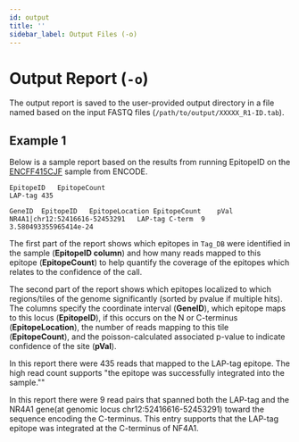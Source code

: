```yaml
---
id: output
title: ''
sidebar_label: Output Files (-o)
---
```


# Output Report (`-o`)

The output report is saved to the user-provided output directory in a file named based on the input FASTQ files (`/path/to/output/XXXXX_R1-ID.tab`).

## Example 1
Below is a sample report based on the results from running EpitopeID on the [ENCFF415CJF][ENCFF415CJF] sample from ENCODE.

```
EpitopeID	EpitopeCount
LAP-tag	435

GeneID	EpitopeID	EpitopeLocation	EpitopeCount	pVal
NR4A1|chr12:52416616-52453291	LAP-tag	C-term	9	3.580493355965414e-24
```

The first part of the report shows which epitopes in `Tag_DB` were identified in the sample (**EpitopeID column**) and how many reads mapped to this epitope (**EpitopeCount**) to help quantify the coverage of the epitopes which relates to the confidence of the call.

The second part of the report shows which epitopes localized to which regions/tiles of the genome significantly (sorted by pvalue if multiple hits). The columns specify the coordinate interval (**GeneID**), which epitope maps to this locus (**EpitopeID**), if this occurs on the N or C-terminus (**EpitopeLocation**), the number of reads mapping to this tile (**EpitopeCount**), and the poisson-calculated associated p-value to indicate confidence of the site (**pVal**).

In this report there were 435 reads that mapped to the LAP-tag epitope. The high read count supports "the epitope was successfully integrated into the sample.""

In this report there were 9 read pairs that spanned both the LAP-tag and the NR4A1 gene(at genomic locus chr12:52416616-52453291) toward the sequence encoding the C-terminus. This entry supports that the LAP-tag epitope was integrated at the C-terminus of NF4A1.

[ENCFF415CJF]:https://www.encodeproject.org/files/ENCFF415CJF/
